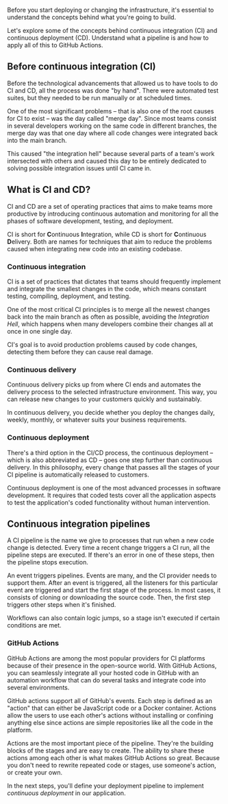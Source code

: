 Before you start deploying or changing the infrastructure, it's essential to understand the concepts behind what you're going to build.

Let's explore some of the concepts behind continuous integration (CI) and continuous deployment (CD). Understand what a pipeline is and how to apply all of this to GitHub Actions.

## Before continuous integration (CI)

Before the technological advancements that allowed us to have tools to do CI and CD, all the process was done "by hand". There were automated test suites, but they needed to be run manually or at scheduled times.

One of the most significant problems – that is also one of the root causes for CI to exist – was the day called "merge day". Since most teams consist in several developers working on the same code in different branches, the merge day was that one day where all code changes were integrated back into the main branch.

This caused "the integration hell" because several parts of a team's work intersected with others and caused this day to be entirely dedicated to solving possible integration issues until CI came in.

## What is CI and CD?

CI and CD are a set of operating practices that aims to make teams more productive by introducing continuous automation and monitoring for all the phases of software development, testing, and deployment.

CI is short for **C**ontinuous **I**ntegration, while CD is short for **C**ontinuous **D**elivery. Both are names for techniques that aim to reduce the problems caused when integrating new code into an existing codebase.

### Continuous integration

CI is a set of practices that dictates that teams should frequently implement and integrate the smallest changes in the code, which means constant testing, compiling, deployment, and testing.

One of the most critical CI principles is to merge all the newest changes back into the main branch as often as possible, avoiding the _Integration Hell_, which happens when many developers combine their changes all at once in one single day.

CI's goal is to avoid production problems caused by code changes, detecting them before they can cause real damage.

### Continuous delivery

Continuous delivery picks up from where CI ends and automates the delivery process to the selected infrastructure environment. This way, you can release new changes to your customers quickly and sustainably.

In continuous delivery, you decide whether you deploy the changes daily, weekly, monthly, or whatever suits your business requirements.

### Continuous deployment

There's a third option in the CI/CD process, the continuous deployment – which is also abbreviated as CD – goes one step further than continuous delivery. In this philosophy, every change that passes all the stages of your CI pipeline is automatically released to customers.

Continuous deployment is one of the most advanced processes in software development. It requires that coded tests cover all the application aspects to test the application's coded functionality without human intervention.

## Continuous integration pipelines

A CI pipeline is the name we give to processes that run when a new code change is detected. Every time a recent change triggers a CI run, all the pipeline steps are executed. If there's an error in one of these steps, then the pipeline stops execution.

An event triggers pipelines. Events are many, and the CI provider needs to support them. After an event is triggered, all the listeners for this particular event are triggered and start the first stage of the process. In most cases, it consists of cloning or downloading the source code. Then, the first step triggers other steps when it's finished.

Workflows can also contain logic jumps, so a stage isn't executed if certain conditions are met.

### GitHub Actions

GitHub Actions are among the most popular providers for CI platforms because of their presence in the open-source world. With GitHub Actions, you can seamlessly integrate all your hosted code in GitHub with an automation workflow that can do several tasks and integrate code into several environments.

GitHub actions support all of GitHub's events. Each step is defined as an "action" that can either be JavaScript code or a Docker container. Actions allow the users to use each other's actions without installing or confining anything else since actions are simple repositories like all the code in the platform.

Actions are the most important piece of the pipeline. They're the building blocks of the stages and are easy to create. The ability to share these actions among each other is what makes GitHub Actions so great. Because you don't need to rewrite repeated code or stages, use someone's action, or create your own.

In the next steps, you'll define your deployment pipeline to implement _continuous deployment_ in our application.
